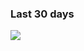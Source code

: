 ### Last 30 days

<!--
**tomislavmiksik/tomislavmiksik** is a ✨ _special_ ✨ repository because its `README.md` (this file) appears on your GitHub profile.

Here are some ideas to get you started:

- 🔭 I’m currently working on ...
- 🌱 I’m currently learning ...
- 👯 I’m looking to collaborate on ...
- 🤔 I’m looking for help with ...
- 💬 Ask me about ...
- 📫 How to reach me: ...
- 😄 Pronouns: ...
- ⚡ Fun fact: ...
-->
<p><img src="https://wakatime.com/share/@b3e2963b-6fcc-4f1c-93fd-d709ac4ff0ec/57ef102d-3434-4016-b2b2-260a1d09576a.svg"></img></p>
